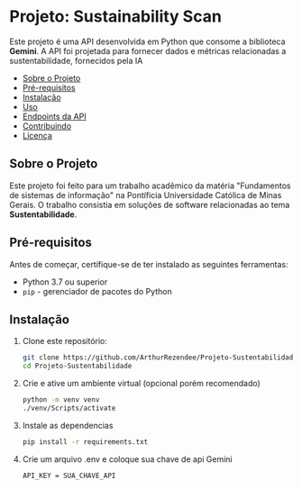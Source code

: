 # Projeto: Sustainability Scan

Este projeto é uma API desenvolvida em Python que consome a biblioteca **Gemini**. A API foi projetada para fornecer dados e métricas relacionadas a sustentabilidade, fornecidos pela IA
- [Sobre o Projeto](#sobre-o-projeto)
- [Pré-requisitos](#pré-requisitos)
- [Instalação](#instalação)
- [Uso](#uso)
- [Endpoints da API](#endpoints-da-api)
- [Contribuindo](#contribuindo)
- [Licença](#licença)

## Sobre o Projeto

Este projeto foi feito para um trabalho acadêmico da matéria "Fundamentos de sistemas de informação" na Pontíficia Universidade Católica de Minas Gerais. O trabalho consistia em soluções de software relacionadas ao tema **Sustentabilidade**.

## Pré-requisitos

Antes de começar, certifique-se de ter instalado as seguintes ferramentas:

- Python 3.7 ou superior
- `pip` - gerenciador de pacotes do Python

## Instalação

1. Clone este repositório:

    ```bash
    git clone https://github.com/ArthurRezendee/Projeto-Sustentabilidade.git
    cd Projeto-Sustentabilidade

2. Crie e ative um ambiente virtual (opcional porém recomendado)

    ```bash
    python -m venv venv
    ./venv/Scripts/activate

3. Instale as dependencias

    ```bash
    pip install -r requirements.txt

4. Crie um arquivo .env e coloque sua chave de api Gemini

    ```.env
    API_KEY = SUA_CHAVE_API



